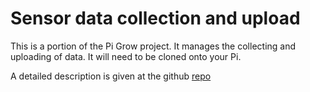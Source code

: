 # Sensor data collection and upload

This is a portion of the Pi Grow project. It manages the collecting and uploading of data. 
It will need to be cloned onto your Pi.

A detailed description is given at the github [repo](https://github.com/Vinod2311/Pi-Plant-Monitoring)
